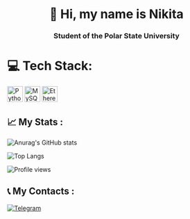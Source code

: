 <div align="center">

# 👋 Hi, my name is Nikita

### Student of the Polar State University 

</div>

# 💻 Tech Stack:
<a href="https://www.python.org/" target="_blank" rel="noreferrer" style="text-decoration: none">
    <img src="https://raw.githubusercontent.com/danielcranney/readme-generator/main/public/icons/skills/python-colored.svg" width="36" height="36" alt="Python" />
</a>
<a href="https://www.mysql.com/" target="_blank" rel="noreferrer" style="text-decoration: none">
    <img src="https://raw.githubusercontent.com/danielcranney/readme-generator/main/public/icons/skills/mysql-colored.svg" width="36" height="36" alt="MySQL" />
</a>
<a href="https://ethereum.org/en/" target="_blank" rel="noreferrer" style="text-decoration: none">
    <img src="https://raw.githubusercontent.com/danielcranney/readme-generator/main/public/icons/skills/ethereum-colored.svg" width="36" height="36" alt="Ethereum" />
</a>

## 📈 My Stats :

![Anurag's GitHub stats](https://github-readme-stats.vercel.app/api?username=KrestianinS&theme=vision-friendly-dark)

![Top Langs](https://github-readme-stats.vercel.app/api/top-langs/?username=KrestianinS&layout=compact&theme=vision-friendly-dark)

![Profile views](https://komarev.com/ghpvc/?username=KrestianinS)

## 📞 My Contacts :

[![Telegram](https://img.shields.io/badge/-Telegram-090909?style=for-the-badge&logo=telegram)](https://t.me/)
